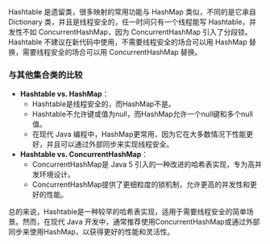 Hashtable 是遗留类，很多映射的常用功能与 HashMap 类似，不同的是它承自 Dictionary 类，并且是线程安全的，任一时间只有一个线程能写 Hashtable，并发性不如 ConcurrentHashMap，因为 ConcurrentHashMap 引入了分段锁。Hashtable 不建议在新代码中使用，不需要线程安全的场合可以用 HashMap 替换，需要线程安全的场合可以用 ConcurrentHashMap 替换。
### 与其他集合类的比较

- **Hashtable vs. HashMap**：
   - Hashtable是线程安全的，而HashMap不是。
   - Hashtable不允许键或值为null，而HashMap允许一个null键和多个null值。
   - 在现代 Java 编程中，HashMap更常用，因为它在大多数情况下性能更好，并且可以通过外部同步来实现线程安全。
- **Hashtable vs. ConcurrentHashMap**：
   - ConcurrentHashMap是 Java 5 引入的一种改进的哈希表实现，专为高并发环境设计。
   - ConcurrentHashMap提供了更细粒度的锁机制，允许更高的并发性和更好的性能。

总的来说，Hashtable是一种较早的哈希表实现，适用于需要线程安全的简单场景。然而，在现代 Java 开发中，通常推荐使用ConcurrentHashMap或通过外部同步来使用HashMap，以获得更好的性能和灵活性。
